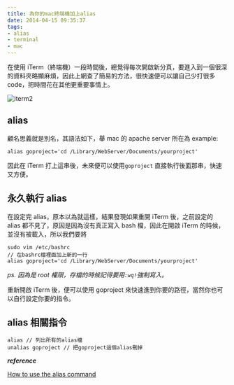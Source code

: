 ```yaml
---
title: 為你的mac終端機加上alias
date: 2014-04-15 09:35:37
tags:
- alias
- terminal
- mac
---
```


在使用 iTerm（終端機）一段時間後，總覺得每次開啟新分頁，要進入到一個很深的資料夾略顯麻煩，因此上網查了簡易的方法，很快速便可以讓自己少打很多 code，把時間花在其他更重要事情上。

![iterm2](http://i.imgur.com/Cc5u0nY.png)

<!-- more -->

## alias

顧名思義就是別名，其語法如下，舉 mac 的 apache server 所在為 example:

```
alias goproject='cd /Library/WebServer/Documents/yourproject'
```

因此在 iTerm 打上這串後，未來便可以使用`goproject` 直接執行後面那串，快速又方便。

## 永久執行 alias

在設定完 alias，原本以為就這樣，結果發現如果重開 iTerm 後，之前設定的 alias 都不見了，原因是因為沒有真正寫入 bash 檔，因此在開啟 iTerm 的時候，並沒有被載入，所以我們要將

```
sudo vim /etc/bashrc
// 在bashrc檔裡面加上新的一行
alias goproject='cd /Library/WebServer/Documents/yourproject'
```

_ps. 因為是 root 權限，存檔的時候記得要用`:wq!`強制寫入。_

重新開啟 iTerm 後，便可以使用 goproject 來快速進到你要的路徑，當然你也可以自行設定你要的指令。

## alias 相關指令

```
alias // 列出所有的alias檔
unalias goproject // 把goproject這個alias刪掉
```

**_reference_**

[How to use the alias command](http://www.linfo.org/alias.html)
